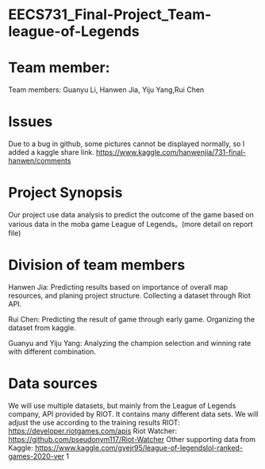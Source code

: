 # EECS731_Final-Project_Team-league-of-Legends
# Team member:
Team members: Guanyu Li, Hanwen Jia, Yiju Yang,Rui Chen

# Issues
Due to a bug in github, some pictures cannot be displayed normally, so I added a kaggle share link.
https://www.kaggle.com/hanwenjia/731-final-hanwen/comments

# Project Synopsis
Our project use data analysis to predict the outcome of the game based on
various data in the moba game League of Legends。(more detail on report file)

# Division of team members
Hanwen Jia: Predicting results based on importance of overall map
resources, and planing project structure. Collecting a dataset through Riot
API.

Rui Chen: Predicting the result of game through early game. Organizing the
dataset from kaggle.

Guanyu and Yiju Yang: Analyzing the champion selection and winning rate
with different combination.

# Data sources
We will use multiple datasets, but mainly from the League of Legends
company, API provided by RIOT. It contains many different data sets. We will
adjust the use according to the training results
RIOT: https://developer.riotgames.com/apis
Riot Watcher: https://github.com/pseudonym117/Riot-Watcher
Other supporting data from Kaggle:
https://www.kaggle.com/gyejr95/league-of-legendslol-ranked-games-2020-ver
1
